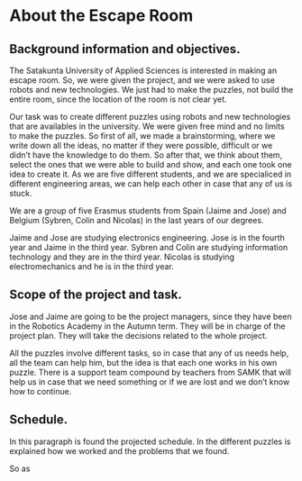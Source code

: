 # About the Escape Room

## Background information and objectives.

The Satakunta University of Applied Sciences is interested in making an escape room. So, we were given the project, and we were asked to use robots and new technologies. We just had to make the puzzles, not build the entire room, since the location of the room is not clear yet.

Our task was to create different puzzles using robots and new technologies that are availables in the university. We were given free mind and no limits to make the puzzles. So first of all, we made a brainstorming, where we write down all the ideas, no matter if they were possible, difficult or we didn’t have the knowledge to do them. So after that, we think about them, select the ones that we were able to build and show, and each one took one idea to create it. As we are five different students, and we are specialiced in different engineering areas, we can help each other in case that any of us is stuck.

We are a group of five Erasmus students from Spain \(Jaime and Jose\) and Belgium \(Sybren, Colin and Nicolas\) in the last years of our degrees. 

Jaime and Jose are studying electronics engineering. Jose is in the fourth year and Jaime in the third year. Sybren and Colin are studying information technology and they are in the third year. Nicolas is studying electromechanics and he is in the third year. 



## Scope of the project and task. 



Jose and Jaime are going to be the project managers, since they have been in the Robotics Academy in the Autumn term. They will be in charge of the project plan. They will take the decisions related to the whole project.

All the puzzles involve different tasks, so in case that any of us needs help, all the team can help him, but the idea is that each one works in his own puzzle. There is a support team compound by teachers from SAMK that will help us in case that we need something or if we are lost and we don’t know how to continue.



## Schedule.

In this paragraph is found the projected schedule. In the different puzzles is explained how we worked and the problems that we found.

So as 

